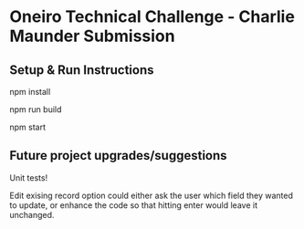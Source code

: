 # Oneiro Technical Challenge - Charlie Maunder Submission

## Setup & Run Instructions

npm install

npm run build

npm start

## Future project upgrades/suggestions

Unit tests!

Edit exising record option could either ask the user which field they wanted to update, or enhance the code so that hitting enter would leave it unchanged.
